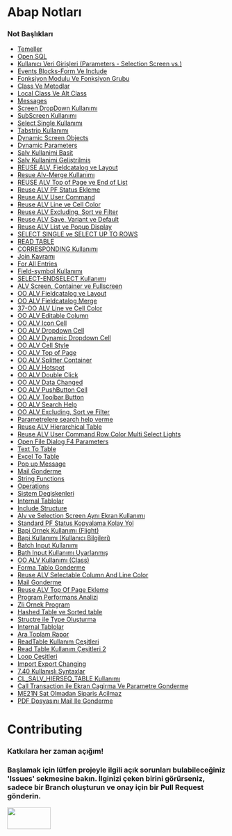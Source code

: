 # Abap Notları

### Not Başlıkları	
-	 <a href='https://github.com/furkancosgun/Abap-Notlari/blob/main/ABAP/1-Temeller.abap'>Temeller</a>
-	 <a href='https://github.com/furkancosgun/Abap-Notlari/blob/main/ABAP/2-OPEN%20SQL.abap'>Open SQL</a>
- <a href='https://github.com/furkancosgun/Abap-Notlari/blob/main/ABAP/3-Kullan%C4%B1c%C4%B1-Veri-Giri%C5%9Fleri.abap'>Kullanıcı Veri Girişleri (Parameters - Selection Screen vs.)</a>
- <a href='https://github.com/furkancosgun/Abap-Notlari/blob/main/ABAP/4-Events%20blocks-form%20ve%20include.abap'>Events Blocks-Form Ve Include</a>
- <a href='https://github.com/furkancosgun/Abap-Notlari/blob/main/ABAP/5-fonksiyon%20modulu%20ve%20fonksiyon%20grubu.abap'>Fonksiyon Modulu Ve Fonksiyon Grubu</a>
-  <a href='https://github.com/furkancosgun/Abap-Notlari/blob/main/ABAP/6-Class%20ve%20metodlar.abap'>Class Ve Metodlar</a>
- <a href='https://github.com/furkancosgun/Abap-Notlari/blob/main/ABAP/7-Local%20Class%20ve%20Alt%20Class.abap'>Local Class Ve Alt Class</a>
- <a href='https://github.com/furkancosgun/Abap-Notlari/blob/main/ABAP/9-Messages.abap'>Messages</a>
- <a href='https://github.com/furkancosgun/Abap-Notlari/blob/main/ABAP/10-Screen%20dropdown%20kullan%C4%B1m%C4%B1.abap'>Screen DropDown Kullanımı</a>
- <a href='https://github.com/furkancosgun/Abap-Notlari/blob/main/ABAP/11-SubScreen%20kullan%C4%B1m%C4%B1.abap'>SubScreen Kullanımı</a>
- <a href='https://github.com/furkancosgun/Abap-Notlari/blob/main/ABAP/12-select%20single%20kullan%C4%B1m%C4%B1.abap'>Select Single Kullanımı</a>
- <a href='https://github.com/furkancosgun/Abap-Notlari/blob/main/ABAP/13-tabstrip%20kullan%C4%B1m%C4%B1.abap'>Tabstrip Kullanımı</a>
- <a href='https://github.com/furkancosgun/Abap-Notlari/blob/main/ABAP/14-dynamic-screen-objects.abap'>Dynamic Screen Objects</a>
- <a href='https://github.com/furkancosgun/Abap-Notlari/blob/main/ABAP/15-dynamic-parameters.abap'>Dynamic Parameters</a>
- <a href='https://github.com/furkancosgun/Abap-Notlari/blob/main/ABAP/16-salv%20kullanim-basit.abap'>Salv Kullanimi Basit</a>
- <a href='https://github.com/furkancosgun/Abap-Notlari/blob/main/ABAP/17-Salv-kullanimi%20geli%C5%9Ftilmi%C5%9F.abap'>Salv Kullanimi Geliştrilmiş</a>
- <a href='https://github.com/furkancosgun/Abap-Notlari/blob/main/ABAP/18-REUSE%20ALV%2C%20Fieldcatalog%20ve%20Layout.abapp'>REUSE ALV, Fieldcatalog ve Layout</a>
- <a href='https://github.com/furkancosgun/Abap-Notlari/blob/main/ABAP/19-Resue%20Alv-Merge%20kullan%C4%B1m%C4%B1.abap'>Resue Alv-Merge Kullanımı</a>
- <a href='https://github.com/furkancosgun/Abap-Notlari/blob/main/ABAP/20-%20REUSE%20ALV%20Top%20of%20Page%20ve%20End%20of%20List.abap'>REUSE ALV Top of Page ve End of List</a>
- <a href='https://github.com/furkancosgun/Abap-Notlari/blob/main/ABAP/21-%20REUSE%20ALV%20PF%20STATUS%20EKLEME.abap'>Reuse ALV PF Status Ekleme</a>
- <a href='https://github.com/furkancosgun/Abap-Notlari/blob/main/ABAP/22-REUSE%20ALV%20USER%20COMMAND.abap'>Reuse ALV User Command</a>
- <a href='https://github.com/furkancosgun/Abap-Notlari/blob/main/ABAP/23-REUSE%20ALV%20Line%20ve%20Cell%20Color.abap'>Reuse ALV Line ve Cell Color</a>
- <a href='https://github.com/furkancosgun/Abap-Notlari/blob/main/ABAP/24-REUSE%20ALV%20Excluding%2C%20Sort%20ve%20Filter.abap'>Reuse ALV Excluding, Sort ve Filter</a>
- <a href='https://github.com/furkancosgun/Abap-Notlari/blob/main/ABAP/25-REUSE%20ALV%20Save%2C%20Variant%20ve%20Default.abap'>Reuse ALV Save, Variant ve Default</a>
- <a href='https://github.com/furkancosgun/Abap-Notlari/blob/main/ABAP/26-REUSE%20ALV%20List%20ve%20Popup%20Display.abap'>Reuse ALV List ve Popup Display</a>
- <a href='https://github.com/furkancosgun/Abap-Notlari/blob/main/ABAP/27-SELECT%20SINGLE%20ve%20SELECT%20UP%20TO%20ROWS.abap'>SELECT SINGLE ve SELECT UP TO ROWS</a>
- <a href='https://github.com/furkancosgun/Abap-Notlari/blob/main/ABAP/28-READ%20TABLE.abap'>READ TABLE</a>
- <a href='https://github.com/furkancosgun/Abap-Notlari/blob/main/ABAP/29-CORRESPONDING.abap'>CORRESPONDING Kullanımı</a>
- <a href='https://github.com/furkancosgun/Abap-Notlari/blob/main/ABAP/30-Join%20kavram%C4%B1.abap'>Join Kavramı</a>
- <a href='https://github.com/furkancosgun/Abap-Notlari/blob/main/ABAP/31-For%20all%20entries.abap'>For All Entries</a>
- <a href='https://github.com/furkancosgun/Abap-Notlari/blob/main/ABAP/32-Field%20symbol.abap'>Field-symbol Kullanımı</a>
- <a href='https://github.com/furkancosgun/Abap-Notlari/blob/main/ABAP/33-Select-ENDselecet.abap'>SELECT-ENDSELECT Kullanımı</a>
- <a href='https://github.com/furkancosgun/Abap-Notlari/blob/main/ABAP/34-OO%20ALV%20Screen%2C%20Container%20ve%20Fullscreen.abap'>ALV Screen, Container ve Fullscreen</a>
- <a href='https://github.com/furkancosgun/Abap-Notlari/blob/main/ABAP/35-OO%20ALV%20Fieldcatalog%20ve%20Layout.abap'>OO ALV Fieldcatalog ve Layout</a>
- <a href='https://github.com/furkancosgun/Abap-Notlari/blob/main/ABAP/36-%20OO%20ALV%20Fieldcatalog%20Merge.abap'>OO ALV Fieldcatalog Merge</a>
- <a href='https://github.com/furkancosgun/Abap-Notlari/blob/main/ABAP/37-OO%20ALV%20Line%20ve%20Cell%20Colo.r.abap'>37-OO ALV Line ve Cell Color</a>
- <a href='https://github.com/furkancosgun/Abap-Notlari/blob/main/ABAP/38-OO%20ALV%20Editable%20Column.abap'>OO ALV Editable Column</a>
- <a href='https://github.com/furkancosgun/Abap-Notlari/blob/main/ABAP/39-OO%20ALV%20Icon%20Cell.abap'>OO ALV Icon Cell</a>
- <a href='https://github.com/furkancosgun/Abap-Notlari/blob/main/ABAP/40-OO%20ALV%20Dropdown%20Cell.abap'>OO ALV Dropdown Cell</a>
- <a href='https://github.com/furkancosgun/Abap-Notlari/blob/main/ABAP/41-OO%20ALV%20Dynamic%20Dropdown%20Cell.abap'>OO ALV Dynamic Dropdown Cell</a>
- <a href='https://github.com/furkancosgun/Abap-Notlari/blob/main/ABAP/42-OO%20ALV%20Cell%20Style.abap'>OO ALV Cell Style</a>
- <a href='https://github.com/furkancosgun/Abap-Notlari/blob/main/ABAP/43-OO%20ALV%20Top%20of%20Page.abap'>OO ALV Top of Page</a>
- <a href='https://github.com/furkancosgun/Abap-Notlari/blob/main/ABAP/44-OO%20ALV%20Splitter%20Container.abap'>OO ALV Splitter Container</a>
- <a href='https://github.com/furkancosgun/Abap-Notlari/blob/main/ABAP/45-OO%20ALV%20Hotspot.abap'>OO ALV Hotspot</a>
- <a href='https://github.com/furkancosgun/Abap-Notlari/blob/main/ABAP/46-OO%20ALV%20Double%20Click.abap'>OO ALV Double Click</a>
- <a href='https://github.com/furkancosgun/Abap-Notlari/blob/main/ABAP/47-%20OO%20ALV%20Data%20Changed.abap'>OO ALV Data Changed</a>
- <a href='https://github.com/furkancosgun/Abap-Notlari/blob/main/ABAP/48-OO%20ALV%20PushButton%20Cell.abap'>OO ALV PushButton Cell</a>
- <a href='https://github.com/furkancosgun/Abap-Notlari/blob/main/ABAP/49-OO%20ALV%20Toolbar%20Button.abap'>OO ALV Toolbar Button</a>
- <a href='https://github.com/furkancosgun/Abap-Notlari/blob/main/ABAP/50-OO%20ALV%20Search%20Help.abap'>OO ALV Search Help</a>
- <a href='https://github.com/furkancosgun/Abap-Notlari/blob/main/ABAP/51-OO%20ALV%20Excluding%2C%20Sort%20ve%20Filter.abap'>OO ALV Excluding, Sort ve Filter</a>
- <a href='https://github.com/furkancosgun/Abap-Notlari/blob/main/ABAP/52-Parametrelere%20search%20help%20verme.abap'>Parametrelere search help verme</a>
- <a href='https://github.com/furkancosgun/Abap-Notlari/blob/main/ABAP/53-Reuse%20ALV%20Hierarchical%20Table.abap'>Reuse ALV Hierarchical Table</a>
- <a href='https://github.com/furkancosgun/Abap-Notlari/blob/main/ABAP/54-Reuse%20alv%20usercommand%20row%20color%20multi%20select%20lights.abap'>Reuse ALV User Command Row Color Multi Select Lights</a>
- <a href='https://github.com/furkancosgun/Abap-Notlari/blob/main/ABAP/55-Open%20file%20dialog%20f4%20parameters.abap'>Open File Dialog F4 Parameters</a>
- <a href='https://github.com/furkancosgun/Abap-Notlari/blob/main/ABAP/56-Text%20to%20Table.abap'>Text To Table</a>
- <a href='https://github.com/furkancosgun/Abap-Notlari/blob/main/ABAP/57-Excel%20to%20Table.abap'>Excel To Table</a>
- <a href='https://github.com/furkancosgun/Abap-Notlari/blob/main/ABAP/58-Pop%20up%20message.abap'>Pop up Message</a>
- <a href='https://github.com/furkancosgun/Abap-Notlari/blob/main/ABAP/59-Mail%20gonderme.abap'>Mail Gonderme</a>
- <a href='https://github.com/furkancosgun/Abap-Notlari/blob/main/ABAP/60-String%20functions.abap'>String Functions</a>
- <a href='https://github.com/furkancosgun/Abap-Notlari/blob/main/ABAP/61-Operations.abap'>Operations</a>
- <a href='https://github.com/furkancosgun/Abap-Notlari/blob/main/ABAP/62-Sys%20vars.abap'>Sistem Degiskenleri</a>
- <a href='https://github.com/furkancosgun/Abap-Notlari/blob/main/ABAP/63-Itab.abap'>Internal Tablolar</a>
- <a href='https://github.com/furkancosgun/Abap-Notlari/blob/main/ABAP/64-Include%20structure.abap'>Include Structure</a>
- <a href='https://github.com/furkancosgun/Abap-Notlari/blob/main/ABAP/65-Alv%20ve%20selection%20screen%20ayn%C4%B1%20ekran%20kullan%C4%B1m%C4%B1.abap'>Alv ve Selection Screen Aynı Ekran Kullanımı</a>
- <a href='https://github.com/furkancosgun/Abap-Notlari/blob/main/ABAP/66-Standard%20pf%20kopyalama%20kolay%20yol.abap'>Standard PF Status Kopyalama Kolay Yol</a>
- <a href='https://github.com/furkancosgun/Abap-Notlari/blob/main/ABAP/67-Bapi%20Flight%20.abap'>Bapi Ornek Kullanımı (Flight)</a>
- <a href='https://github.com/furkancosgun/Abap-Notlari/blob/main/ABAP/68-Bapi%20User%20Detail.abap'>Bapi Kullanımı (Kullanıcı Bilgileri)</a>
- <a href='https://github.com/furkancosgun/Abap-Notlari/blob/main/ABAP/69-Batch%20input.abap'>Batch Input Kullanımı</a>
- <a href='https://github.com/furkancosgun/Abap-Notlari/blob/main/ABAP/70-Bath%20input%20uyarlanm%C4%B1%C5%9F.abap'>Bath Input Kullanımı Uyarlanmış</a>
- <a href='https://github.com/furkancosgun/Abap-Notlari/blob/main/ABAP/71-OO%20alv%20cls%20.abap'>OO ALV Kullanımı (Class) </a>
- <a href='https://github.com/furkancosgun/Abap-Notlari/blob/main/ABAP/72-Forma%20tablo%20gonderme.abap'>Forma Tablo Gonderme</a>
- <a href='https://github.com/furkancosgun/Abap-Notlari/blob/main/ABAP/73-Reuse%20alv%20selectable%20column%20and%20line%20color%20.abap'>Reuse ALV Selectable Column And Line Color </a>
- <a href='https://github.com/furkancosgun/Abap-Notlari/blob/main/ABAP/74-Mail%20gonderme.abapp'>Mail Gonderme</a>
- <a href='https://github.com/furkancosgun/Abap-Notlari/blob/main/ABAP/75-Reuse%20Alv%20top%20of%20page.abap'>Reuse ALV Top Of Page Ekleme</a>
- <a href='https://github.com/furkancosgun/Abap-Notlari/blob/main/ABAP/76-Program%20performans%20analizi.abap'>Program Performans Analizi</a>
- <a href='https://github.com/furkancosgun/Abap-Notlari/blob/main/ABAP/77-K%C4%B1r%C4%B1nt%C4%B1%20raporu.abap'>Zli Ornek Program</a>
- <a href='https://github.com/furkancosgun/Abap-Notlari/blob/main/ABAP/78-Hashed%20table%20ve%20Sorted%20table.abap'>Hashed Table ve Sorted table</a>
- <a href='https://github.com/furkancosgun/Abap-Notlari/blob/main/ABAP/79-Structre%20ile%20type%20olu%C5%9Fturma%20.abap'>Structre ile Type Oluşturma </a>
- <a href='https://github.com/furkancosgun/Abap-Notlari/blob/main/ABAP/80-Internal%20Tablolar.abap'>Internal Tablolar</a>
- <a href='https://github.com/furkancosgun/Abap-Notlari/blob/main/ABAP/81-Ara%20Toplam.abap'>Ara Toplam Rapor</a>
- <a href='https://github.com/furkancosgun/Abap-Notlari/blob/main/ABAP/82-ReadTable%20%C3%87e%C5%9Fitleri.abap'>ReadTable Kullanım Çeşitleri</a>
- <a href='https://github.com/furkancosgun/Abap-Notlari/blob/main/ABAP/83-Read%20table%20%C3%A7e%C5%9Fitleri.abap'>Read Table Kullanım Çeşitleri 2</a>
- <a href='https://github.com/furkancosgun/Abap-Notlari/blob/main/ABAP/84-Loop%20%C3%A7e%C5%9Fitleri.abap'>Loop Çeşitleri</a>
- <a href='https://github.com/furkancosgun/Abap-Notlari/blob/main/ABAP/85-Import%20Export%20Changing.abap'>Import Export Changing</a>
- <a href='https://github.com/furkancosgun/Abap-Notlari/blob/main/ABAP/86-7.40%20Kullan%C4%B1%C5%9Fl%C4%B1%20syntaxlar.abap'>7.40 Kullanışlı Syntaxlar</a>
- <a href='https://github.com/furkancosgun/Abap-Notlari/blob/main/ABAP/87-cl_salv_hierseq_table.abap'>CL_SALV_HIERSEQ_TABLE Kullanımı</a>
- <a href='https://github.com/furkancosgun/Abap-Notlari/blob/main/ABAP/88-Call-transaction-Parametreyle-Ekran-Çağırma.abap'>Call Transaction ile Ekran Cagirma Ve Parametre Gonderme</a>
- <a href='https://github.com/furkancosgun/Abap-Notlari/blob/main/ABAP/89-me21n-Sat-Olmadan-Sipariş-Acilmaz.abap'>ME21N Sat Olmadan Siparis Acilmaz</a>
- <a href='https://github.com/furkancosgun/Abap-Notlari/blob/main/ABAP/90-MailGonderme-Pdf.abap'>PDF Dosyasını Mail Ile Gonderme</a>

#  Contributing
### Katkılara her zaman açığım!

### Başlamak için lütfen projeyle ilgili açık sorunları bulabileceğiniz 'Issues' sekmesine bakın. İlginizi çeken birini görürseniz, sadece bir Branch oluşturun ve onay için bir Pull Request gönderin.

<img src='https://sap.teampro.com.tr:50001/sap/public/bc/ui2/logon/img/sap_logo.png' height = 50 width = 100/>

